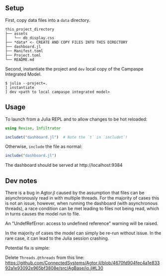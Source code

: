 ## Setup

First, copy data files into a `data` directory.

```shell
this_project_directory
├── assets
│   └── db_display.css
├── *data* <- CREATE AND COPY FILES INTO THIS DIRECTORY
├── dashboard.jl
├── Manifest.toml
├── Project.toml
└── README.md
```

Second, instantiate the project and `dev` local copy of the Campaspe Integrated Model.

```shell
$ julia --project=.
] instantiate
] dev <path to local campaspe integrated model>
```

## Usage

To launch from a Julia REPL and to allow changes to be hot reloaded:

```julia
using Revise, Infiltrator

includet("dashboard.jl")  # Note the `t` in `includet`!
```

Otherwise, `include` the file as normal:

```julia
include("dashboard.jl")
```

The dashboard should be served at http://localhost:9384

## Dev notes

There is a bug in Agtor.jl caused by the assumption that files can be asynchronously
read in with multiple threads. For the majority of cases this is not an issue, however,
when running the dashboard (with asynchronous threads), a race condition can be met leading
to files not being read, which in turns causes the model run to file.

An "UndefRefError: access to undefined reference" warning will be raised.

In the majority of cases the model can simply be re-run without issue. In the rare case, it can lead to the Julia session crashing.

Potential fix is simple:

Delete `Threads.@threads` from this line:
https://github.com/ConnectedSystems/Agtor.jl/blob/4670fd904fec4a1e83392a1e93092e965bf3808e/src/AgBase/io.jl#L30
